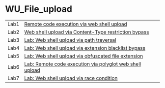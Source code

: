 # WU_File_upload

|| |
|--|--|
|Lab1| [Remote code execution via web shell upload](/Lab1/Lab1.md) |
|Lab2|[Web shell upload via Content-Type restriction bypass](/Lab2/Lab2.md)  |
|Lab3|[Lab: Web shell upload via path traversal](/Lab3/Lab3.md)|
|Lab4|[Lab: Web shell upload via extension blacklist bypass](/Lab4/Lab4.md)|
|Lab5|[Lab: Web shell upload via obfuscated file extension](/Lab5/Lab5.md)|
|Lab6|[Lab: Remote code execution via polyglot web shell upload](/Lab6/Lab6.md)|
|Lab7|[Lab: Web shell upload via race condition](/Lab7/Lab7.md)|
